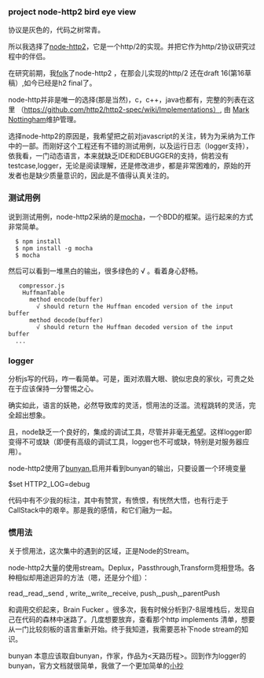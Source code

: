 ### project node-http2 bird eye view

协议是灰色的，代码之树常青。

所以我选择了[node-http2](https://github.com/molnarg/node-http2)，它是一个http/2的实现。并把它作为http/2协议研究过程中的伴侣。

在研究前期，我[folk](https://github.com/1000copy/node-http2)了node-http2 ，在那会儿实现的http/2 还在draft 16(第16草稿）,如今已经是h2 final了。

node-http并非是唯一的选择(那是当然)，c，c++，java也都有，完整的列表在这里 （https://github.com/http2/http2-spec/wiki/Implementations）, 由 [Mark Nottingham](http://en.wikipedia.org/wiki/Mark_Nottingham)维护管理。

选择node-http2的原因是，我希望把之前对javascript的关注，转为为采纳为工作中的一部。而刚好这个工程还有不错的测试用例，以及运行日志（logger支持），依我看，一门动态语言，本来就缺乏IDE和DEBUGGER的支持，倘若没有testcase,logger，无论是阅读理解，还是修改进步，都是非常困难的，原始的开发者也是缺少质量意识的，因此是不值得认真关注的。

### 测试用例

说到测试用例，node-http2采纳的是[mocha](http://mochajs.org/)，一个BDD的框架。运行起来的方式非常简单。

```
  $ npm install 
  $ npm install -g mocha 
  $ mocha
```

然后可以看到一堆黑白的输出，很多绿色的 √ 。看着身心舒畅。

```
   compressor.js
    HuffmanTable
      method encode(buffer)
        √ should return the Huffman encoded version of the input buffer
      method decode(buffer)
        √ should return the Huffman decoded version of the input buffer
  ...
```

### logger

分析js写的代码，咋一看简单。可是，面对浓眉大眼、貌似忠良的家伙，可贵之处在于应该保持一分警惕之心。

确实如此，语言的妖艳，必然导致库的灵活，惯用法的泛滥。流程跳转的灵活，完全超出想象。

且，node缺乏一个良好的，集成的调试工具，尽管并非毫无[希望](http://stackoverflow.com/questions/1911015/how-to-debug-node-js-applications)。这样logger即变得不可或缺（即便有高级的调试工具，logger也不可或缺，特别是对服务器应用）。

node-http2使用了[bunyan](https://github.com/trentm/node-bunyan),启用并看到bunyan的输出，只要设置一个环境变量

  $set HTTP2_LOG=debug

代码中有不少我的标注，其中有赞赏，有愤恨，有恍然大悟，也有行走于CallStack中的艰辛。那是我的感情，和它们融为一起。

### 惯用法

关于惯用法，这次集中的遇到的区域，正是Node的Stream。

node-http2大量的使用stream。Deplux，Passthrough,Transform竞相登场。各种相似却用途迥异的方法（嗯，还是分个组）：

  read,_read,_send ,
  write,_write,_receive,
  push,_push,_parentPush 

和调用交织起来，Brain Fucker 。很多次，我有时候分析到7-8层堆栈后，发现自己在代码的森林中迷路了。几度想要放弃，查看那个http implements 清单，想要从一门比较刻板的语言重新开始。终于我知道，我需要恶补下node stream的知识。


bunyan 本意应该取自bunyan，作家，作品为<天路历程>。回到作为logger的bunyan，官方文档就很简单，我做了一个更加简单的[小抄](node-bunyan-cheatsheet.md)